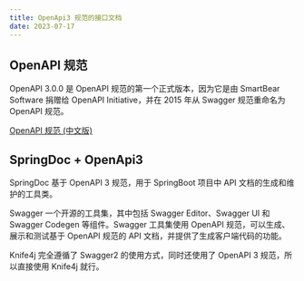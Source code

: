 ```yaml
---
title: OpenApi3 规范的接口文档
date: 2023-07-17
---
```


## OpenAPI 规范

OpenAPI 3.0.0 是 OpenAPI 规范的第一个正式版本，因为它是由 SmartBear Software 捐赠给 OpenAPI Initiative，并在 2015 年从 Swagger 规范重命名为 OpenAPI 规范。

[OpenAPI 规范 (中文版)](https://openapi.apifox.cn/)

## SpringDoc + OpenApi3

SpringDoc 基于 OpenAPI 3 规范，用于 SpringBoot 项目中 API 文档的生成和维护的工具类。

Swagger 一个开源的工具集，其中包括 Swagger Editor、Swagger UI 和 Swagger Codegen 等组件。Swagger 工具集使用 OpenAPI 规范，可以生成、展示和测试基于 OpenAPI 规范的 API 文档，并提供了生成客户端代码的功能。

Knife4j 完全遵循了 Swagger2 的使用方式，同时还使用了 OpenAPI 3 规范，所以直接使用 Knife4j 就行。
